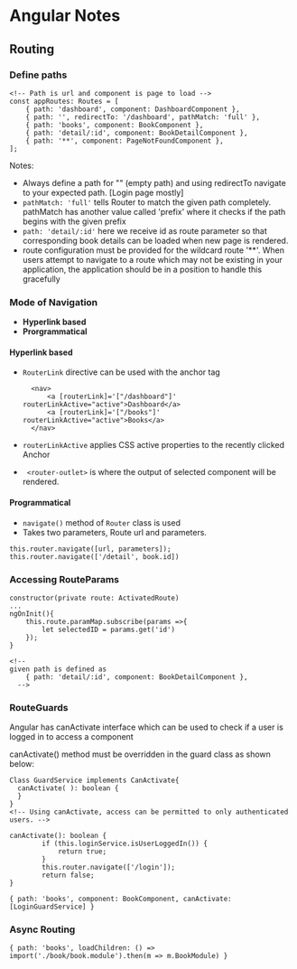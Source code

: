 # Angular Notes

## Routing

### Define paths

```
<!-- Path is url and component is page to load -->
const appRoutes: Routes = [
    { path: 'dashboard', component: DashboardComponent },
    { path: '', redirectTo: '/dashboard', pathMatch: 'full' },
    { path: 'books', component: BookComponent },
    { path: 'detail/:id', component: BookDetailComponent },
    { path: '**', component: PageNotFoundComponent },
];
```
Notes:
- Always define a path for "" (empty path) and using redirectTo navigate to your expected path. [Login page mostly]
-  `pathMatch: 'full'` tells Router to match the given path completely. pathMatch has another value called 'prefix' where it checks if the path begins with the given prefix
-  `path: 'detail/:id'` here we receive id as route parameter so that corresponding book details can be loaded when new page is rendered.
-  route configuration must be provided for the wildcard route '**'. When users attempt to navigate to a route which may not be existing in your application, the application should be in a position to handle this gracefully


### Mode of Navigation

- **Hyperlink based**
- **Prorgrammatical**
  
#### Hyperlink based

- `RouterLink` directive can be used with the anchor tag 

  ```
    <nav>
        <a [routerLink]='["/dashboard"]' routerLinkActive="active">Dashboard</a>
        <a [routerLink]='["/books"]' routerLinkActive="active">Books</a>
    </nav>
  ```

- `routerLinkActive` applies CSS active properties to the recently clicked Anchor
- ` <router-outlet>` is where the output of selected component will be rendered.

#### Programmatical

- `navigate()` method of `Router` class is used
- Takes two parameters, Route url and parameters.
```
this.router.navigate([url, parameters]);
this.router.navigate(['/detail', book.id])
```

### Accessing RouteParams

```
constructor(private route: ActivatedRoute)
...
ngOnInit(){
    this.route.paramMap.subscribe(params =>{
        let selectedID = params.get('id')
    });
}

<!--
given path is defined as
    { path: 'detail/:id', component: BookDetailComponent },
  -->
```

### RouteGuards

Angular has canActivate interface which can be used to check if a user is logged in to access a component

canActivate() method must be overridden in the guard class as shown below:
```
Class GuardService implements CanActivate{
  canActivate( ): boolean {
  }
}
<!-- Using canActivate, access can be permitted to only authenticated users. -->

canActivate(): boolean {
        if (this.loginService.isUserLoggedIn()) {
            return true;
        }
        this.router.navigate(['/login']);
        return false;
}
```

```
{ path: 'books', component: BookComponent, canActivate:[LoginGuardService] }
```


### Async Routing

```
{ path: 'books', loadChildren: () => import('./book/book.module').then(m => m.BookModule) }
```